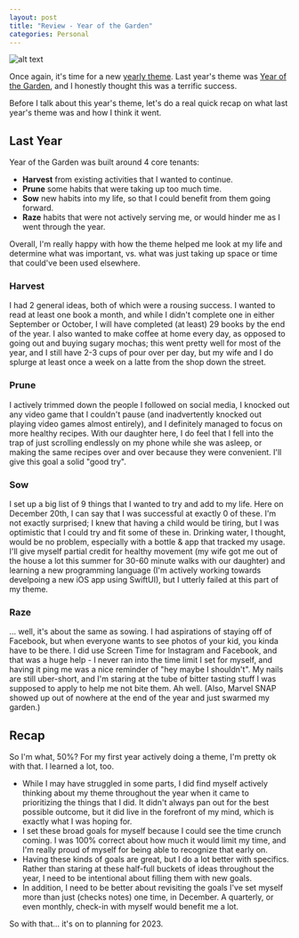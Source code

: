 ```yaml
---
layout: post
title: "Review - Year of the Garden"
categories: Personal
---
```


![alt text][headerImg]

Once again, it's time for a new [yearly theme](https://www.themesystem.com). Last year's theme was [Year of the Garden](https://niclake.me/year-of-the-garden/), and I honestly thought this was a terrific success.

Before I talk about this year's theme, let's do a real quick recap on what last year's theme was and how I think it went.

<!-- more -->

## Last Year

Year of the Garden was built around 4 core tenants:

- **Harvest** from existing activities that I wanted to continue.
- **Prune** some habits that were taking up too much time.
- **Sow** new habits into my life, so that I could benefit from them going forward.
- **Raze** habits that were not actively serving me, or would hinder me as I went through the year.

Overall, I'm really happy with how the theme helped me look at my life and determine what was important, vs. what was just taking up space or time that could've been used elsewhere.

### Harvest

I had 2 general ideas, both of which were a rousing success. I wanted to read at least one book a month, and while I didn't complete one in either September or October, I will have completed (at least) 29 books by the end of the year. I also wanted to make coffee at home every day, as opposed to going out and buying sugary mochas; this went pretty well for most of the year, and I still have 2-3 cups of pour over per day, but my wife and I do splurge at least once a week on a latte from the shop down the street.

### Prune

I actively trimmed down the people I followed on social media, I knocked out any video game that I couldn't pause (and inadvertently knocked out playing video games almost entirely), and I definitely managed to focus on more healthy recipes. With our daughter here, I do feel that I fell into the trap of just scrolling endlessly on my phone while she was asleep, or making the same recipes over and over because they were convenient. I'll give this goal a solid "good try".

### Sow

I set up a big list of 9 things that I wanted to try and add to my life. Here on December 20th, I can say that I was successful at exactly 0 of these. I'm not exactly surprised; I knew that having a child would be tiring, but I was optimistic that I could try and fit some of these in. Drinking water, I thought, would be no problem, especially with a bottle & app that tracked my usage. I'll give myself partial credit for healthy movement (my wife got me out of the house a lot this summer for 30-60 minute walks with our daughter) and learning a new programming language (I'm actively working towards develpoing a new iOS app using SwiftUI), but I utterly failed at this part of my theme.

### Raze

... well, it's about the same as sowing. I had aspirations of staying off of Facebook, but when everyone wants to see photos of your kid, you kinda have to be there. I did use Screen Time for Instagram and Facebook, and that was a huge help - I never ran into the time limit I set for myself, and having it ping me was a nice reminder of "hey maybe I shouldn't". My nails are still uber-short, and I'm staring at the tube of bitter tasting stuff I was supposed to apply to help me not bite them. Ah well. (Also, Marvel SNAP showed up out of nowhere at the end of the year and just swarmed my garden.)

## Recap

So I'm what, 50%? For my first year actively doing a theme, I'm pretty ok with that. I learned a lot, too.

- While I may have struggled in some parts, I did find myself actively thinking about my theme throughout the year when it came to prioritizing the things that I did. It didn't always pan out for the best possible outcome, but it did live in the forefront of my mind, which is exactly what I was hoping for.
- I set these broad goals for myself because I could see the time crunch coming. I was 100% correct about how much it would limit my time, and I'm really proud of myself for being able to recognize that early on.
- Having these kinds of goals are great, but I do a lot better with specifics. Rather than staring at these half-full buckets of ideas throughout the year, I need to be intentional about filling them with new goals.
- In addition, I need to be better about revisiting the goals I've set myself more than just (checks notes) one time, in December. A quarterly, or even monthly, check-in with myself would benefit me a lot.

So with that... it's on to planning for 2023.

[headerImg]: https://i0.wp.com/countrysquire.co.uk/wp-content/uploads/2022/01/22wq.jpg?resize=1920%2C768&ssl=1
